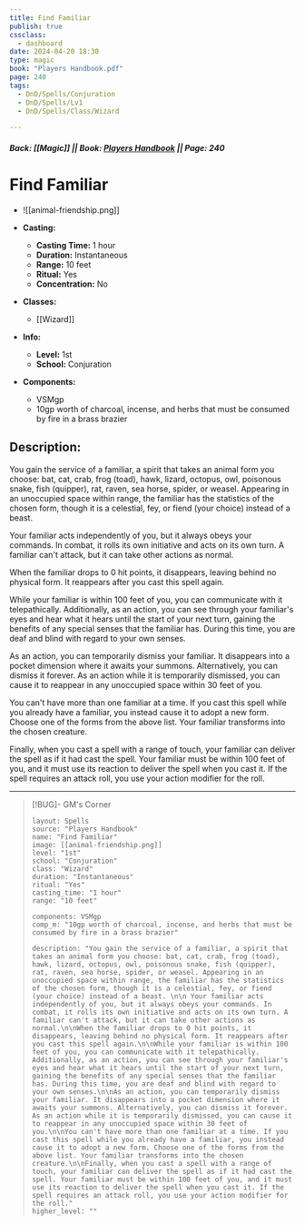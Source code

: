 ```yaml
---
title: Find Familiar
publish: true
cssclass:
  - dashboard
date: 2024-04-20 18:30
type: magic
book: "Players Handbook.pdf"
page: 240
tags:
  - DnD/Spells/Conjuration
  - DnD/Spells/Lv1
  - DnD/Spells/Class/Wizard

---
```


##### Back: [[Magic]] || Book: [Players Handbook](https://drive.google.com/drive/folders/1O5bhpYizcIT5xxAoLOuzCRht_PVS7VSG?usp=sharing) || Page: 240

# Find Familiar
- ![[animal-friendship.png]]
- **Casting:**
    - **Casting Time:** 1 hour
    - **Duration:** Instantaneous
    - **Range:** 10 feet
    - **Ritual:** Yes
    - **Concentration:** No
- **Classes:**
    - [[Wizard]]

- **Info:**
    - **Level:** 1st
    - **School:** Conjuration
- **Components:**
    - VSMgp
    - 10gp worth of charcoal, incense, and herbs that must be consumed by fire in a brass brazier

## Description:
You gain the service of a familiar, a spirit that takes an animal form you choose: bat, cat, crab, frog (toad), hawk, lizard, octopus, owl, poisonous snake, fish (quipper), rat, raven, sea horse, spider, or weasel. Appearing in an unoccupied space within range, the familiar has the statistics of the chosen form, though it is a celestial, fey, or fiend (your choice) instead of a beast. 

 Your familiar acts independently of you, but it always obeys your commands. In combat, it rolls its own initiative and acts on its own turn. A familiar can't attack, but it can take other actions as normal.

When the familiar drops to 0 hit points, it disappears, leaving behind no physical form. It reappears after you cast this spell again.

While your familiar is within 100 feet of you, you can communicate with it telepathically. Additionally, as an action, you can see through your familiar's eyes and hear what it hears until the start of your next turn, gaining the benefits of any special senses that the familiar has. During this time, you are deaf and blind with regard to your own senses.

As an action, you can temporarily dismiss your familiar. It disappears into a pocket dimension where it awaits your summons. Alternatively, you can dismiss it forever. As an action while it is temporarily dismissed, you can cause it to reappear in any unoccupied space within 30 feet of you.

You can't have more than one familiar at a time. If you cast this spell while you already have a familiar, you instead cause it to adopt a new form. Choose one of the forms from the above list. Your familiar transforms into the chosen creature.

Finally, when you cast a spell with a range of touch, your familiar can deliver the spell as if it had cast the spell. Your familiar must be within 100 feet of you, and it must use its reaction to deliver the spell when you cast it. If the spell requires an attack roll, you use your action modifier for the roll.



---

> [!BUG]- GM's Corner
>
> ```statblock
> layout: Spells
> source: "Players Handbook"
> name: "Find Familiar"
> image: [[animal-friendship.png]]
> level: "1st"
> school: "Conjuration"
> class: "Wizard"
> duration: "Instantaneous"
> ritual: "Yes"
> casting_time: "1 hour"
> range: "10 feet"
>
> components: VSMgp
> comp_m: "10gp worth of charcoal, incense, and herbs that must be consumed by fire in a brass brazier"
>
> description: "You gain the service of a familiar, a spirit that takes an animal form you choose: bat, cat, crab, frog (toad), hawk, lizard, octopus, owl, poisonous snake, fish (quipper), rat, raven, sea horse, spider, or weasel. Appearing in an unoccupied space within range, the familiar has the statistics of the chosen form, though it is a celestial, fey, or fiend (your choice) instead of a beast. \n\n Your familiar acts independently of you, but it always obeys your commands. In combat, it rolls its own initiative and acts on its own turn. A familiar can't attack, but it can take other actions as normal.\n\nWhen the familiar drops to 0 hit points, it disappears, leaving behind no physical form. It reappears after you cast this spell again.\n\nWhile your familiar is within 100 feet of you, you can communicate with it telepathically. Additionally, as an action, you can see through your familiar's eyes and hear what it hears until the start of your next turn, gaining the benefits of any special senses that the familiar has. During this time, you are deaf and blind with regard to your own senses.\n\nAs an action, you can temporarily dismiss your familiar. It disappears into a pocket dimension where it awaits your summons. Alternatively, you can dismiss it forever. As an action while it is temporarily dismissed, you can cause it to reappear in any unoccupied space within 30 feet of you.\n\nYou can't have more than one familiar at a time. If you cast this spell while you already have a familiar, you instead cause it to adopt a new form. Choose one of the forms from the above list. Your familiar transforms into the chosen creature.\n\nFinally, when you cast a spell with a range of touch, your familiar can deliver the spell as if it had cast the spell. Your familiar must be within 100 feet of you, and it must use its reaction to deliver the spell when you cast it. If the spell requires an attack roll, you use your action modifier for the roll."
> higher_level: ""
> ```
